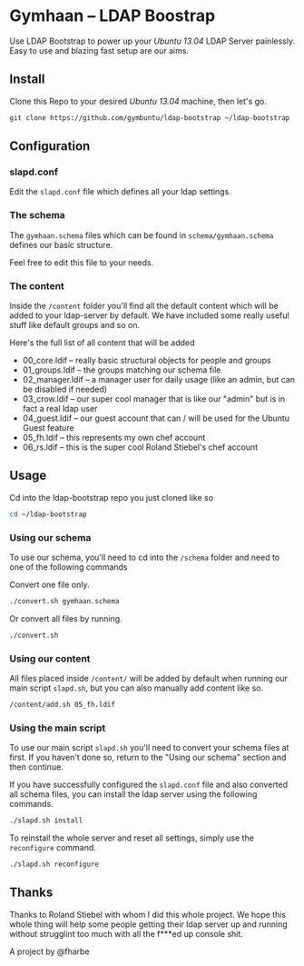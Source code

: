 # Gymhaan – LDAP Boostrap

Use LDAP Bootstrap to power up your *Ubuntu 13.04* LDAP Server painlessly.
Easy to use and blazing fast setup are our aims.

## Install

Clone this Repo to your desired *Ubuntu 13.04* machine, then let's go.

```sh
git clone https://github.com/gymbuntu/ldap-bootstrap ~/ldap-bootstrap
```

## Configuration

### slapd.conf

Edit the `slapd.conf` file which defines all your ldap settings.

### The schema

The `gymhaan.schema` files which can be found in `schema/gymhaan.schema` defines our basic structure.

Feel free to edit this file to your needs.

### The content

Inside the `/content` folder you'll find all the default content which will be added to your ldap-server by default. We have included some really useful stuff like default groups and so on.

Here's the full list of all content that will be added

* 00_core.ldif – really basic structural objects for people and groups
* 01_groups.ldif – the groups matching our schema file
* 02_manager.ldif – a manager user for daily usage (like an admin, but can be disabled if needed)
* 03_crow.ldif – our super cool manager that is like our "admin" but is in fact a real ldap user
* 04_guest.ldif – our guest account that can / will be used for the Ubuntu Guest feature
* 05_fh.ldif – this represents my own chef account
* 06_rs.ldif – this is the super cool Roland Stiebel's chef account

## Usage

Cd into the ldap-bootstrap repo you just cloned like so

```sh
cd ~/ldap-bootstrap
```

### Using our schema

To use our schema, you'll need to cd into the `/schema` folder and need to one of the following commands

Convert one file only.

```sh
./convert.sh gymhaan.schema
```

Or convert all files by running.
```sh
./convert.sh
```

### Using our content

All files placed inside `/content/` will be added by default when running our main script `slapd.sh`, but you can also manually add content like so.

```sh
/content/add.sh 05_fh.ldif
```

### Using the main script

To use our main script `slapd.sh` you'll need to convert your schema files at first. If you haven't done so, return to the "Using our schema" section and then continue.

If you have successfully configured the `slapd.conf` file and also converted all schema files, you can install the ldap server using the following commands.

```sh
./slapd.sh install
```

To reinstall the whole server and reset all settings, simply use the `reconfigure` command.

```sh
./slapd.sh reconfigure
```

## Thanks

Thanks to Roland Stiebel with whom I did this whole project. We hope this whole thing will help some people getting their ldap server up and running without strugglint too much with all the f***ed up console shit.

A project by @fharbe